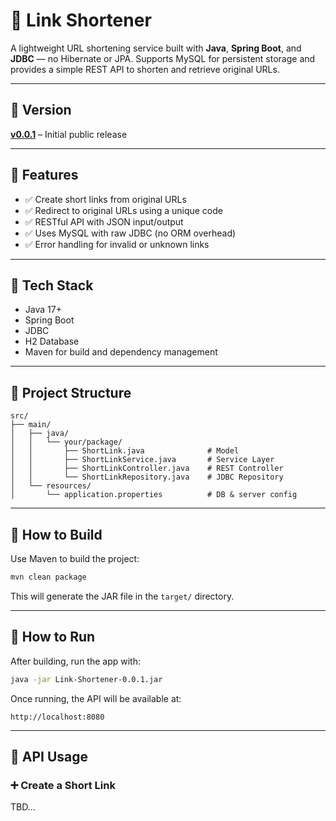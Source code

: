 # 🔗 Link Shortener

A lightweight URL shortening service built with **Java**, **Spring Boot**, and **JDBC** — no Hibernate or JPA.
Supports MySQL for persistent storage and provides a simple REST API to shorten and retrieve original URLs.

---

## 📆 Version

**[v0.0.1](github.com/MostafaOsmanFathi/Link-Shortener/releases/latest)** – Initial public release

---

## 🚀 Features

* ✅ Create short links from original URLs
* ✅ Redirect to original URLs using a unique code
* ✅ RESTful API with JSON input/output
* ✅ Uses MySQL with raw JDBC (no ORM overhead)
* ✅ Error handling for invalid or unknown links

---

## 🚠 Tech Stack

* Java 17+
* Spring Boot
* JDBC
* H2 Database
* Maven for build and dependency management

---

## 📁 Project Structure

```
src/
├── main/
│   ├── java/
│   │   └── your/package/
│   │       ├── ShortLink.java              # Model
│   │       ├── ShortLinkService.java       # Service Layer
│   │       ├── ShortLinkController.java    # REST Controller
│   │       └── ShortLinkRepository.java    # JDBC Repository
│   └── resources/
│       └── application.properties          # DB & server config
```

---

## 📘 How to Build

Use Maven to build the project:

```bash
mvn clean package
```

This will generate the JAR file in the `target/` directory.

---

## 🚀 How to Run

After building, run the app with:

```bash
java -jar Link-Shortener-0.0.1.jar
```

Once running, the API will be available at:

```
http://localhost:8080
```

---

## 🧪 API Usage

### ➕ Create a Short Link

TBD...
